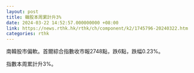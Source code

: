 ```yaml
---
layout: post
title: 韓股本周累計升3%
date: 2024-03-22 14:52:57.000000000 +08:00
link: https://news.rthk.hk/rthk/ch/component/k2/1745796-20240322.htm
categories: rthk
---
```


南韓股市偏軟。首爾綜合指數收市報2748點，跌6點，跌幅0.23%。

指數本周累計升3%。
